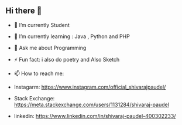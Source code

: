 ## Hi there 👋 ##


- 🔭 I’m currently Student
- 🌱 I’m currently learning : Java , Python and PHP 
- 💬 Ask me about Programming 
- ⚡ Fun fact: i also do poetry and Also Sketch








- 📫 How to reach me: 
- Instagarm:          https://www.instagram.com/official_shivarajpaudel/
- Stack Exchange:     https://meta.stackexchange.com/users/1131284/shivaraj-paudel
- linkedin:           https://www.linkedin.com/in/shivaraj-paudel-400302233/

